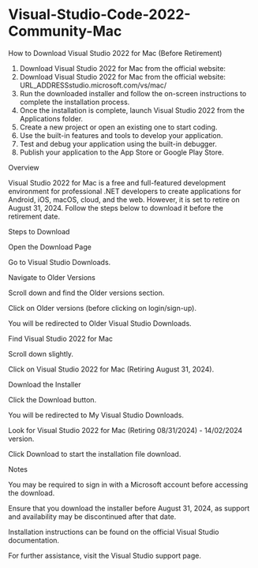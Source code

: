 # Visual-Studio-Code-2022-Community-Mac
How to Download Visual Studio 2022 for Mac (Before Retirement)

1. Download Visual Studio 2022 for Mac from the official website:
1. Download Visual Studio 2022 for Mac from the official website: URL_ADDRESSstudio.microsoft.com/vs/mac/
2. Run the downloaded installer and follow the on-screen instructions to complete the installation process.
3. Once the installation is complete, launch Visual Studio 2022 from the Applications folder.
4. Create a new project or open an existing one to start coding.
5. Use the built-in features and tools to develop your application.
6. Test and debug your application using the built-in debugger.
7. Publish your application to the App Store or Google Play Store.

Overview

Visual Studio 2022 for Mac is a free and full-featured development environment for professional .NET developers to create applications for Android, iOS, macOS, cloud, and the web. However, it is set to retire on August 31, 2024. Follow the steps below to download it before the retirement date.

Steps to Download

Open the Download Page

Go to Visual Studio Downloads.

Navigate to Older Versions

Scroll down and find the Older versions section.

Click on Older versions (before clicking on login/sign-up).

You will be redirected to Older Visual Studio Downloads.

Find Visual Studio 2022 for Mac

Scroll down slightly.

Click on Visual Studio 2022 for Mac (Retiring August 31, 2024).

Download the Installer

Click the Download button.

You will be redirected to My Visual Studio Downloads.

Look for Visual Studio 2022 for Mac (Retiring 08/31/2024) - 14/02/2024 version.

Click Download to start the installation file download.

Notes

You may be required to sign in with a Microsoft account before accessing the download.

Ensure that you download the installer before August 31, 2024, as support and availability may be discontinued after that date.

Installation instructions can be found on the official Visual Studio documentation.

For further assistance, visit the Visual Studio support page.

